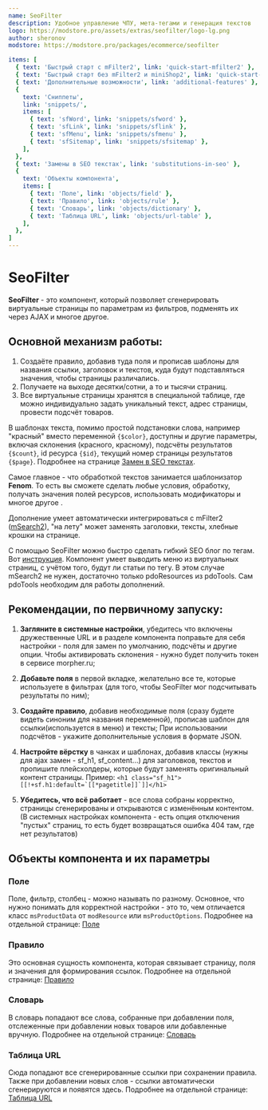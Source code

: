 ```yaml
---
name: SeoFilter
description: Удобное управление ЧПУ, мета-тегами и генерация текстов
logo: https://modstore.pro/assets/extras/seofilter/logo-lg.png
author: sheronov
modstore: https://modstore.pro/packages/ecommerce/seofilter

items: [
  { text: 'Быстрый старт с mFilter2', link: 'quick-start-mfilter2' },
  { text: 'Быстрый старт без mFilter2 и miniShop2', link: 'quick-start-without-mfilter2-and-minishop2' },
  { text: 'Дополнительные возможности', link: 'additional-features' },
  {
    text: 'Сниппеты',
    link: 'snippets/',
    items: [
      { text: 'sfWord', link: 'snippets/sfword' },
      { text: 'sfLink', link: 'snippets/sflink' },
      { text: 'sfMenu', link: 'snippets/sfmenu' },
      { text: 'sfSitemap', link: 'snippets/sfsitemap' },
    ],
  },
  { text: 'Замены в SEO текстах', link: 'substitutions-in-seo' },
  {
    text: 'Объекты компонента',
    items: [
      { text: 'Поле', link: 'objects/field' },
      { text: 'Правило', link: 'objects/rule' },
      { text: 'Словарь', link: 'objects/dictionary' },
      { text: 'Таблица URL', link: 'objects/url-table' },
    ],
  },
]
---
```

# SeoFilter

**SeoFilter** - это компонент, который позволяет сгенерировать виртуальные страницы по параметрам из фильтров, подменять их через AJAX и многое другое.

## Основной механизм работы:

1. Создаёте правило, добавив туда поля и прописав шаблоны для названия ссылки, заголовок и текстов, куда будут подставляться значения, чтобы страницы различались.
2. Получаете на выходе десятки/сотни, а то и тысячи страниц.
3. Все виртуальные страницы хранятся в специальной таблице, где можно индивидуально задать уникальный текст, адрес страницы, провести подсчёт товаров.

В шаблонах текста, помимо простой подстановки слова, например "красный" вместо переменной `{$color}`, доступны и другие параметры, включая склонения (красного, красному), подсчёты результатов `{$count}`, id ресурса `{$id}`, текущий номер страницы результатов `{$page}`. Подробнее на странице [Замен в SEO текстах][3].

Самое главное - что обработкой текстов занимается шаблонизатор **Fenom**. То есть вы сможете сделать любые условия, обработку, получать значения полей ресурсов, использовать модификаторы и многое другое .

Дополнение умеет автоматически интегрироваться с mFilter2 ([mSearch2][1]), "на лету" может заменять заголовки, тексты, хлебные крошки на странице.

С помощью SeoFilter можно быстро сделать гибкий SEO блог по тегам. Вот [инструкция][4]. Компонент умеет выводить меню из виртуальных страниц, с учётом того, будут ли статьи по тегу. В этом случае mSearch2 не нужен, достаточно только pdoResources из pdoTools. Сам pdoTools необходим для работы дополнений.

## Рекомендации, по первичному запуску:

1. **Загляните в системные настройки**, убедитесь что включены дружественные URL и в разделе компонента поправьте для себя настройки - поля для замен по умолчанию, подсчёты и другие опции. Чтобы активировать склонения - нужно будет получить токен в сервисе morpher.ru;

2. **Добавьте поля** в первой вкладке, желательно все те, которые используете в фильтрах (для того, чтобы SeoFilter мог подсчитывать результаты по ним);

3. **Создайте правило**, добавив необходимые поля (сразу будете видеть синоним для названия переменной), прописав шаблон для ссылки(используется в меню) и тексты; При использовании подсчётов - укажите дополнительные условия в формате JSON.

4. **Настройте вёрстку** в чанках и шаблонах, добавив классы (нужны для ajax замен - sf_h1, sf_content...) для заголовков, текстов и пропишите плейсхолдеры, которые будут заменять оригинальный контент страницы. Пример: ```<h1 class="sf_h1">[[!+sf.h1:default=`[[*pagetitle]]`]]</h1>```

5. **Убедитесь, что всё работает** - все слова собраны корректно, страницы сгенерированы и открываются с изменённым контентом. (В системных настройках компонента - есть опция отключения "пустых" страниц, то есть будет возвращаться ошибка 404 там, где нет результатов)

## Объекты компонента и их параметры

### **Поле**

Поле, фильтр, столбец - можно называть по разному. Основное, что нужно понимать для корректной настройки - это то, чем отличается класс `msProductData` от `modResource` или `msProductOptions`. Подробнее на отдельной странице: [Поле][6]

### **Правило**

Это основная сущность компонента, которая связывает страницу, поля и значения для формирования ссылок. Подробнее на отдельной странице: [Правило][7]

### **Словарь**

В словарь попадают все слова, собранные при добавлении поля, отслеженные при добавлении новых товаров или добавленные вручную. Подробнее на отдельной странице: [Словарь][8]

### **Таблица URL**

Сюда попадают все сгенерированные ссылки при сохранении правила. Также при добавлении новых слов - ссылки автоматически сгенерируются и появятся здесь. Подробнее на отдельной странице: [Таблица URL][9]

[1]: /components/msearch2/
[3]: /components/seofilter/substitutions-in-seo
[4]: /components/seofilter/quick-start-without-mfilter2-and-minishop2
[5]: /components/seofilter/snippets/sfmenu
[6]: /components/seofilter/objects/field
[7]: /components/seofilter/objects/rule
[8]: /components/seofilter/objects/dictionary
[9]: /components/seofilter/objects/url-table
